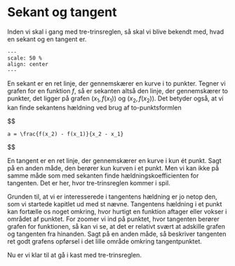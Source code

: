 # Sekant og tangent

Inden vi skal i gang med tre-trinsreglen, så skal vi blive bekendt med, hvad en sekant og en tangent er. 

```{figure} sekanttangent.png
---
scale: 50 %
align: center
---
```

En sekant er en ret linje, der gennemskærer en kurve i to punkter. Tegner vi grafen for en funktion $f$, så er sekanten altså den linje, der gennemskærer to punkter, det ligger på grafen $(x_1, f(x_1))$ og $(x_2,f(x_2))$. Det betyder også, at vi kan finde sekantens hældning ved brug af to-punktsformlen

$$

    a = \frac{f(x_2) - f(x_1)}{x_2 - x_1}

$$

En tangent er en ret linje, der gennemskærer en kurve i kun ét punkt. Sagt på en anden måde, den berører kun kurven i et punkt. Men vi kan ikke på samme måde som med sekanten finde hældningskoefficienten for tangenten. Det er her, hvor tre-trinsreglen kommer i spil.

Grunden til, at vi er interesserede i tangentens hældning er jo netop den, som vi startede kapitlet ud med st nævne. Tangentens hældning i et punkt kan fortælle os noget omkring, hvor hurtigt en funktion aftager eller vokser i området af punktet. For zoomer vi ind på punktet, hvor tangenten berører grafen for funktionen, så kan vi se, at det er relativt svært at adskille grafen og tangenten fra hinanden. Sagt på en anden måde, så beskriver tangenten ret godt grafens opførsel i det lille område omkring tangentpunktet. 

Nu er vi klar til at gå i kast med tre-trinsreglen.

